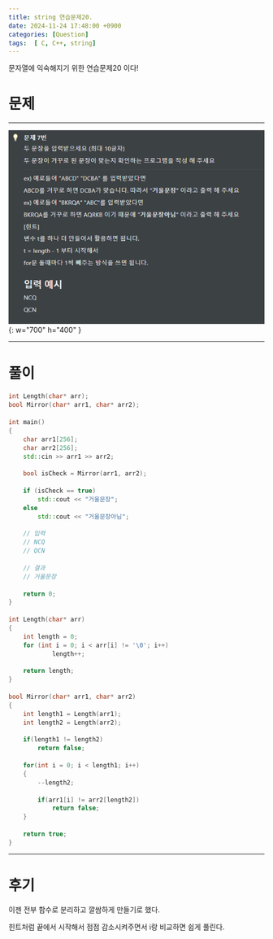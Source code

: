 ```yaml
---
title: string 연습문제20.
date: 2024-11-24 17:48:00 +0900
categories: [Question]  
tags:  [ C, C++, string]
---
```


문자열에 익숙해지기 위한 연습문제20 이다!

# 문제   
---------------------------------------

![Desktop View](/assets/img/string15.png){: w="700" h="400" }

---------------------------------------

# 풀이

```c++
int Length(char* arr);
bool Mirror(char* arr1, char* arr2);

int main()
{
    char arr1[256];
    char arr2[256];
    std::cin >> arr1 >> arr2;

    bool isCheck = Mirror(arr1, arr2);

    if (isCheck == true)
        std::cout << "거울문장";
    else
        std::cout << "거울문장아님";

    // 입력
    // NCQ
    // QCN

    // 결과
    // 거울문장

    return 0;
}

int Length(char* arr)
{
    int length = 0;
    for (int i = 0; i < arr[i] != '\0'; i++)
	        length++;

    return length;
}

bool Mirror(char* arr1, char* arr2)
{
    int length1 = Length(arr1);
    int length2 = Length(arr2);

    if(length1 != length2)
        return false;

    for(int i = 0; i < length1; i++)
    {
        --length2;

        if(arr1[i] != arr2[length2])
            return false;
    }

    return true;
}
```
---------------------------------------

# 후기

이젠 전부 함수로 분리하고 깔쌈하게 만들기로 했다.

힌트처럼 끝에서 시작해서 점점 감소시켜주면서 i랑 비교하면 쉽게 풀린다.

